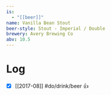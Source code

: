 ```yaml
---
is:
  - "[[beer]]"
name: Vanilla Bean Stout
beer-style: Stout - Imperial / Double
brewery: Avery Brewing Co
abv: 10.5
---
```

# Log
- [x] [[2017-08]] #do/drink/beer 👍
